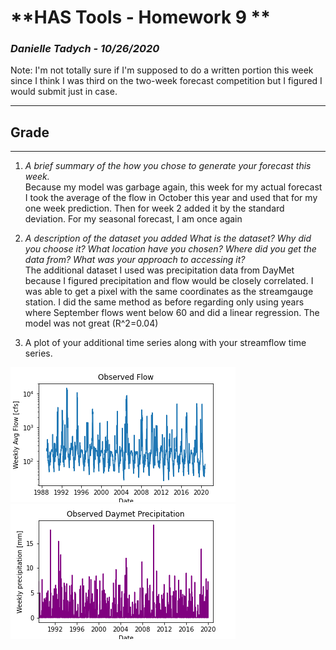 # **HAS Tools - Homework 9 **

### *Danielle Tadych -  10/26/2020*
Note: I'm not totally sure if I'm supposed to do a written portion this week since I think I was third on the two-week forecast competition but I figured I would submit just in case.
___

## Grade

___

1. *A brief summary of the how you chose to generate your forecast this week.*\
Because my model was garbage again, this week for my actual forecast I took the average of the flow in October this year and used that for my one week prediction.  Then for week 2 added it by the standard deviation.  For my seasonal forecast, I am once again  
2. *A description of the dataset you added
What is the dataset? Why did you choose it?
What location have you chosen?
Where did you get the data from?
What was your approach to accessing it?*\
The additional dataset I used was precipitation data from DayMet because I figured precipitation and flow would be closely correlated.  I was able to get a pixel with the same coordinates as the streamgauge station.  I did the same method as before regarding only using years where September flows went below 60 and did a linear regression.  The model was not great (R^2=0.04)

3. A plot of your additional time series along with your streamflow time series.
<img alt="6025d53e.png" src="assets/6025d53e.png" width="" height="" >
<img alt="c991b5fd.png" src="assets/c991b5fd.png" width="" height="" >
